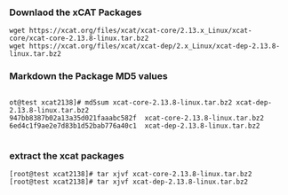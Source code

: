 ### Downlaod the xCAT Packages
```
wget https://xcat.org/files/xcat/xcat-core/2.13.x_Linux/xcat-core/xcat-core-2.13.8-linux.tar.bz2
wget https://xcat.org/files/xcat/xcat-dep/2.x_Linux/xcat-dep-2.13.8-linux.tar.bz2
```
### Markdown the Package MD5 values
```

ot@test xcat2138]# md5sum xcat-core-2.13.8-linux.tar.bz2 xcat-dep-2.13.8-linux.tar.bz2
947bb8387b02a13a35d021faaabc582f  xcat-core-2.13.8-linux.tar.bz2
6ed4c1f9ae2e7d83b1d52bab776a40c1  xcat-dep-2.13.8-linux.tar.bz2


```
### extract the xcat packages
```
[root@test xcat2138]# tar xjvf xcat-core-2.13.8-linux.tar.bz2
[root@test xcat2138]# tar xjvf xcat-dep-2.13.8-linux.tar.bz2
```
